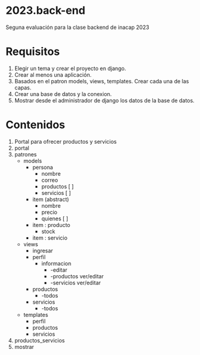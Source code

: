 # 2023.back-end
Seguna evaluación para la clase backend de inacap 2023

# Requisitos
1. Elegir un tema y crear el proyecto en django.
2. Crear al menos una aplicación.
3. Basados en el patron models, views, templates.
    Crear cada una de las capas.
4. Crear una base de datos y la conexion.
5. Mostrar desde el administrador de django los datos de la base de datos.

# Contenidos
1. Portal para ofrecer productos y servicios
2. portal
3. patrones
    - models
        - persona
            - nombre
            - correo
            - productos [ ]
            - servicios [ ]
        - item (abstract)
            - nombre
            - precio
            - quienes [ ]
        - item : producto
            - stock
        - item : servicio
    - views
        - ingresar
        - perfil
            - informacion
                - -editar
                - -productos  ver/editar
                - -servicios  ver/editar
        - productos
            - -todos
        - servicios
            - -todos
    - templates
        - perfil
        - productos
        - servicios
4. productos_servicios
5. mostrar